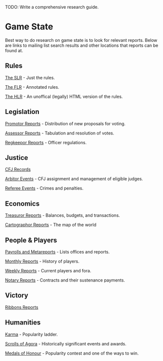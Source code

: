 TODO: Write a comprehensive research guide.

# Game State

Best way to do research on game state is to look for relevant reports. Below are links to mailing list search results and other locations that reports can be found at.

## Rules

[The SLR](https://agoranomic.github.io/ruleset/slr.txt) - Just the rules.

[The FLR](https://agoranomic.github.io/ruleset/flr.txt) - Annotated rules.

[The HLR](https://agoranomic.github.io/ruleset/) - An unoffical (legally) HTML version of the rules.

## Legislation

[Promotor Reports](https://www.mail-archive.com/search?a=1&l=agora-official%40agoranomic.org&haswords=&x=0&y=0&from=&subject=%5BPromotor%5D&datewithin=1d&date=&notwords=&o=newest) - Distribution of new proposals for voting.

[Assessor Reports](https://www.mail-archive.com/search?a=1&l=agora-official%40agoranomic.org&haswords=&x=0&y=0&from=&subject=%5BAssessor%5D&datewithin=1d&date=&notwords=&o=newest) - Tabulation and resolution of votes.

[Regkeepor Reports](https://www.mail-archive.com/search?a=1&l=agora-official%40agoranomic.org&haswords=&x=0&y=0&from=&subject=%5BRegkeepor%5D&datewithin=1d&date=&notwords=&o=newest) - Officer regulations.

## Justice

[CFJ Records](https://faculty.washington.edu/kerim/nomic/cases/)

[Arbitor Events](https://www.mail-archive.com/search?a=1&l=agora-official%40agoranomic.org&haswords=&x=0&y=0&from=&subject=%5BArbitor%5D&datewithin=1d&date=&notwords=&o=newest) - CFJ assignment and management of eligible judges.

[Referee Events](https://www.mail-archive.com/search?a=1&l=agora-official%40agoranomic.org&haswords=&x=12&y=19&from=&subject=%5BReferee%5D&datewithin=1d&date=&notwords=&o=newest) - Crimes and penalties.

## Economics

[Treasuror Reports](https://www.mail-archive.com/search?a=1&l=agora-official%40agoranomic.org&haswords=&x=0&y=0&from=&subject=%5BTreasuror%5D&datewithin=1d&date=&notwords=&o=newest) - Balances, budgets, and transactions.

[Cartographor Reports](https://www.mail-archive.com/search?a=1&l=agora-official%40agoranomic.org&haswords=&x=0&y=0&from=&subject=%5BCartographor%5D+The+Map+of+Arcadia&datewithin=1d&date=&notwords=&o=newest) - The map of the world

## People & Players

[Payrolls and Metareports](https://agoranomic.github.io/ADoP) - Lists offices and reports.

[Monthly Reports](https://www.mail-archive.com/search?a=1&l=agora-official%40agoranomic.org&haswords=&x=0&y=0&from=&subject=%5BRegistrar%5D+Monthly+Report&datewithin=1d&date=&notwords=&o=newest) - History of players.

[Weekly Reports](https://www.mail-archive.com/search?a=1&l=agora-official%40agoranomic.org&haswords=&x=0&y=0&from=&subject=%5BRegistrar%5D+Weekly+Report&datewithin=1d&date=&notwords=&o=newest) - Current players and fora.

[Notary Reports](https://www.mail-archive.com/search?a=1&l=agora-official%40agoranomic.org&haswords=&x=0&y=0&from=&subject=%5BNotary%5D&datewithin=1d&date=&notwords=&o=newest) - Contracts and their sustenance payments.

## Victory

[Ribbons Reports](https://www.mail-archive.com/search?a=1&l=agora-official%40agoranomic.org&haswords=&x=0&y=0&from=&subject=%5BTailor%5D+Ribbons&datewithin=1d&date=&notwords=&o=newest)

## Humanities

[Karma](https://www.mail-archive.com/search?a=1&l=agora-official%40agoranomic.org&haswords=&x=0&y=0&from=&subject=%5BKarma%5D&datewithin=1d&date=&notwords=&o=newest) - Popularity ladder.

[Scrolls of Agora](https://www.mail-archive.com/search?a=1&l=agora-official%40agoranomic.org&haswords=&x=0&y=0&from=&subject=%5BScroll+of+Agora%5D&datewithin=1d&date=&notwords=&o=newest) - Historically significant events and awards.

[Medals of Honour](https://www.mail-archive.com/search?a=1&l=agora-official%40agoranomic.org&haswords=&x=0&y=0&from=&subject=%5BMedal+of+Honour%5D&datewithin=1d&date=&notwords=&o=newest) - Popularity contest and one of the ways to win.
